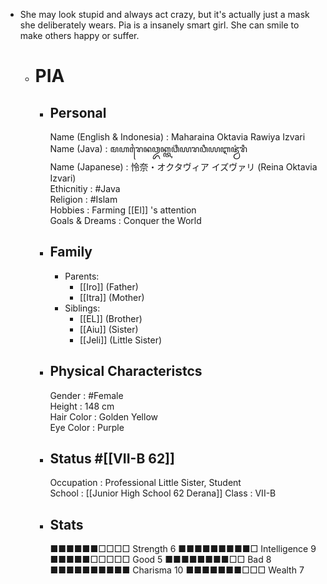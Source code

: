 - She may look stupid and always act crazy, but it's actually just a mask she deliberately wears. Pia is a insanely smart girl. She can smile to make others happy or suffer.
	- # PIA
		- ## Personal
		  Name (English & Indonesia)    : Maharaina Oktavia Rawiya Izvari  
		  Name (Java)                   : ꦩꦲꦫꦻꦤꦎꦏ꧀ꦠꦮ꦳ꦶꦪꦫꦮꦶꦪꦆꦗ꦳꧀ꦮ꦳ꦫꦶ  
		  Name (Japanese)               : 怜奈・オクタヴィア イズヴァリ (Reina Oktavia Izvari)  
		  Ethicnitiy                    : #Java  
		  Religion                      : #Islam  
		  Hobbies                       : Farming [[El]] 's attention  
		  Goals & Dreams                : Conquer the World
		- ## Family
			- Parents:
				- [[Iro]] (Father)
				- [[Itra]] (Mother)
			- Siblings:
				- [[EL]] (Brother)
				- [[Aiu]] (Sister)
				- [[Jeli]] (Little Sister)
		- ## Physical Characteristcs
		  Gender                        : #Female  
		  Height                        : 148 cm  
		  Hair Color                    : Golden Yellow  
		  Eye Color                     : Purple
		- ## Status  #[[VII-B 62]]
		  Occupation                    : Professional Little Sister, Student  
		  School                        : [[Junior High School 62 Derana]] 
		  Class                         : VII-B
		- ## Stats
		  ■■■■■■□□□□ Strength 6     ■■■■■■■■■□ Intelligence 9  
		  ■■■■■□□□□□ Good     5     ■■■■■■■■□□ Bad          8  
		  ■■■■■■■■■■ Charisma 10    ■■■■■■■□□□ Wealth       7